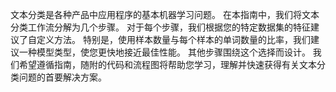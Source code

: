 文本分类是各种产品中应用程序的基本机器学习问题。 在本指南中，我们将文本分类工作流分解为几个步骤。 对于每个步骤，我们根据您的特定数据集的特征建议了自定义方法。 特别是，使用样本数量与每个样本的单词数量的比率，我们建议一种模型类型，使您更快地接近最佳性能。 其他步骤围绕这个选择而设计。 我们希望遵循指南，随附的代码和流程图将帮助您学习，理解并快速获得有关文本分类问题的首要解决方案。
